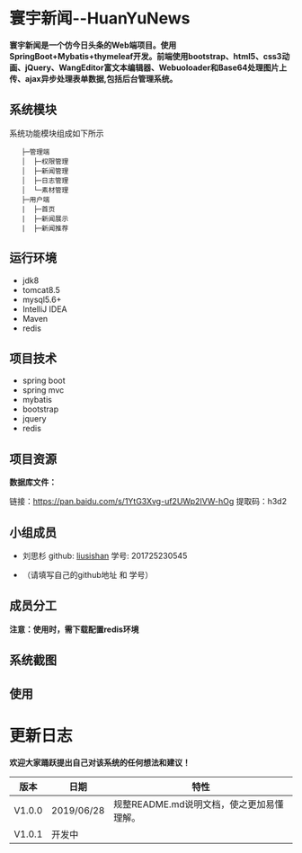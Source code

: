# 寰宇新闻--HuanYuNews

**寰宇新闻是一个仿今日头条的Web端项目。使用SpringBoot+Mybatis+thymeleaf开发。前端使用bootstrap、html5、css3动画、jQuery、WangEditor富文本编辑器、Webuoloader和Base64处理图片上传、ajax异步处理表单数据,包括后台管理系统。**

## 系统模块

系统功能模块组成如下所示

```
   ├─管理端
   │  ├─权限管理
   │  ├─新闻管理
   │  ├─日志管理
   │  └─素材管理
   ├─用户端
   |  ├─首页
   |  ├─新闻展示
   |  ├─新闻推荐
```

## 运行环境

- jdk8
- tomcat8.5
- mysql5.6+
- IntelliJ IDEA
- Maven
- redis

## 项目技术

- spring boot
- spring mvc
- mybatis
- bootstrap
- jquery
- redis

## 项目资源

**数据库文件：** 

链接：https://pan.baidu.com/s/1YtG3Xvg-uf2UWp2IVW-hOg
提取码：h3d2



## 小组成员

- 刘思杉 github: [liusishan](https://github.com/) 学号: 201725230545

- （请填写自己的github地址 和 学号）


## 成员分工









**注意：使用时，需下载配置redis环境**

## 系统截图







## 使用



# 更新日志

**欢迎大家踊跃提出自己对该系统的任何想法和建议！**

| 版本   | 日期       | 特性                                      |
| ------ | ---------- | ----------------------------------------- |
| V1.0.0 | 2019/06/28 | 规整README.md说明文档，使之更加易懂理解。 |
| V1.0.1 | 开发中     |                                           |
